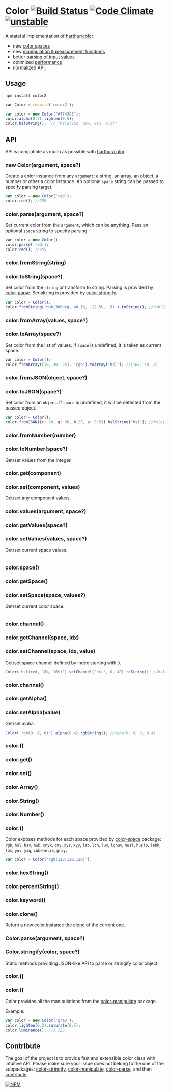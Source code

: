 # Color [![Build Status](https://travis-ci.org/dfcreative/color.svg?branch=master)](https://travis-ci.org/dfcreative/color) [![Code Climate](https://codeclimate.com/github/dfcreative/color/badges/gpa.svg)](https://codeclimate.com/github/dfcreative/color) [![unstable](http://badges.github.io/stability-badges/dist/unstable.svg)](http://github.com/badges/stability-badges)

A stateful implementation of [harthur/color](http://github.com/harthur/color):

* new [color spaces](http://github.com/dfcreative/color-space)
* new [manipulation & measurement functions](http://github.com/dfcreative/color-manipulate)
* better [parsing of input values](http://github.com/dfcreative/color-parse)
* optimized [performance](http://TODOtests)
* normalized [API](#API).


## Usage

```bash
npm install color2
```

```javascript
var Color = require('color2');

var color = new Color("#7743CE");
color.alpha(0.5).lighten(0.5);
color.hslString();  // "hsla(262, 59%, 81%, 0.5)"
```

## API

API is compatible as much as possible with [harthur/color](http://github.com/harthur/color).

### new Color(argument, space?)

Create a color instance from any `argument`: a string, an array, an object, a number or other a color instance. An optional `space` string can be passed to specify parsing target.

```js
var color = new Color('red');
color.red(); //255
```

### color.parse(argument, space?)

Set current color from the `argument`, which can be anything. Pass an optional `space` string to specify parsing.

```js
var color = new Color();
color.parse('red');
color.red(); //255
```

### color.fromString(string)
### color.toString(space?)

Set color from the `string` or transform to string.
Parsing is provided by [color-parse](http://npmjs.org/package/color-parse).
Serializing is provided by [color-stringify](http://npmjs.org/package/color-stringify).

```js
var color = Color();
color.fromString('hwb(380deg, 40.1%, -12.5%, .5)').toString(); //hwb(20, 40%, 0%, 0.5)
```

### color.fromArray(values, space?)
### color.toArray(space?)

Set color from the list of values. If `space` is undefined, it is taken as current space.

```js
var color = Color();
color.fromArray([10, 30, 25], 'rgb').toArray('hsl'); //[165, 50, 8]
```

### color.fromJSON(object, space?)
### color.toJSON(space?)

Set color from an `object`. If `space` is undefined, it will be detected from the passed object.

```js
var color = Color();
color.fromJSON({r: 10, g: 30, b:25, a: 0.5}).hslString('hsl'); //hsla(165, 50%, 8%, 0.5)
```

### color.fromNumber(number)
### color.toNumber(space?)

Get/set values from the integer.

### color.get(component)
### color.set(component, values)

Get/set any component values.

### color.values(argument, space?)
### color.getValues(space?)
### color.setValues(values, space?)

Get/set current space values.

```js
```

### color.space()
### color.getSpace()
### color.setSpace(space, values?)

Get/set current color space.

```js
```

### color.channel()
### color.getChannel(space, idx)
### color.setChannel(space, idx, value)

Get/set space channel defined by index starting with `0`.

```js
Color('hsl(red, 10%, 10%)').setChannel('hsl', 0, 40).toString(); //hsl(40, 10%, 10%)
```

### color.channel()
### color.getAlpha()
### color.setAlpha(value)

Get/set alpha.

```js
Color('rgb(0, 0, 0)').alpha(0.4).rgbString(); //rgba(0, 0, 0, 0.4)
```

### color.<space>()
### color.get<space>()
### color.set<space>()
### color.<space>Array()
### color.<space>String()
### color.<space>Number()
### color.<channel>()

Color exposes methods for each space provided by [color-space](http://npmjs.org/package/color-space) package: `rgb`, `hsl`, `hsv`, `hwb`, `cmyk`, `cmy`, `xyz`, `xyy`, `lab`, `lch`, `luv`, `lchuv`, `husl`, `huslp`, `labh`, `lms`, `yuv`, `yiq`, `cubehelix`, `gray`.

```js
var color = Color('rgb(120,120,120)');

```

### color.hexString()
### color.percentString()
### color.keyword()

### color.clone()

Return a new color instance the clone of the current one.

### Color.parse(argument, space?)
### Color.stringify(color, space?)

Static methods providing JSON-like API to parse or stringify color object.


### color.<manipulation>()
### color.<measure>()

Color provides all the manipulations from the [color-manipulate](http://npmjs.org/package/color-manipulate) package.

Example:

```js
var color = new Color('gray');
color.lighten(0.2).saturate(0.5);
color.luminance(); //1.123
```


## Contribute

The goal of the project is to provide fast and extensible color class with intuitive API. Please make sure your issue does not belong to the one of the subpackages: [color-stringify](), [color-manipulate](), [color-parse](), and then [contribute](https://github.com/dfcreative/color/issues/new/).


[![NPM](https://nodei.co/npm/color2.png?downloads=true&downloadRank=true&stars=true)](https://nodei.co/npm/color2/)